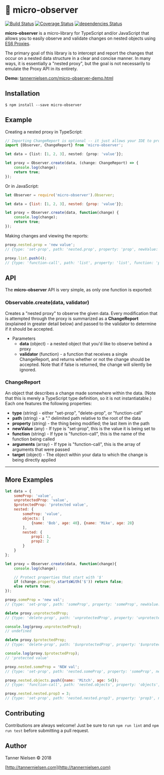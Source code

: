 # 🔎 micro-observer
[![Build Status](https://travis-ci.org/tannerntannern/micro-observer.svg?branch=master)](https://travis-ci.org/tannerntannern/micro-observer)
[![Coverage Status](https://coveralls.io/repos/github/tannerntannern/micro-observer/badge.svg?branch=master)](https://coveralls.io/github/tannerntannern/micro-observer?branch=master)
[![dependencies Status](https://david-dm.org/tannerntannern/micro-observer/status.svg)](https://david-dm.org/tannerntannern/micro-observer)

**micro-observer** is a micro-library for TypeScript and/or JavaScript that allows you to
easily observe and validate changes on nested objects using
[ES6 Proxies](https://developer.mozilla.org/en-US/docs/Web/JavaScript/Reference/Global_Objects/Proxy).

The primary goal of this library is to intercept and report the changes that occur on a
nested data structure in a clear and concise manner.  In many ways, it is essentially a
"nested proxy", but the goal is not necessarily to emulate the Proxy API in its entirety.

**Demo:** [tannernielsen.com/micro-observer-demo.html](http://tannernielsen.com/micro-observer-demo.html)

## Installation
```
$ npm install --save micro-observer
```

## Example
Creating a nested proxy in TypeScript:
```typescript
// Importing ChangeReport is optional -- it just allows your IDE to provide useful hints
import {Observer, ChangeReport} from 'micro-observer';

let data = {list: [1, 2, 3], nested: {prop: 'value'}};

let proxy = Observer.create(data, (change: ChangeReport) => {
	console.log(change);
	return true;
});
```

Or in JavaScript:
```javascript
let Observer = require('micro-observer').Observer;

let data = {list: [1, 2, 3], nested: {prop: 'value'}};

let proxy = Observer.create(data, function(change) {
	console.log(change);
	return true;
});
```

Making changes and viewing the reports:
```javascript
proxy.nested.prop = 'new value';
// {type: 'set-prop', path: 'nested.prop', property: 'prop', newValue: 'new value', target: {prop: 'value'}}

proxy.list.push(4);
// {type: 'function-call', path: 'list', property: 'list', function: 'push', arguments: [4], target: [1, 2, 3]}
```

## API
The **micro-observer** API is very simple, as only one function is exported:

### Observable.create(data, validator)
Creates a "nested proxy" to observe the given data.  Every modification that is attempted
through the proxy is summarized as a **ChangeReport** (explained in greater detail below)
and passed to the validator to determine if it should be accepted.
* Parameters
	* **data** (object) - a nested object that you'd like to observe behind a proxy
	* **validator** (function) - a function that receives a single ChangeReport, and returns whether or not the change
		should be accepted.  Note that if false is returned, the change will silently be ignored.

### ChangeReport
An object that describes a change made somewhere within the data.  (Note that this is
merely a TypeScript type definition, so it is not instantiatable.)
Each one features the following properties:
* **type** (string) - either "set-prop", "delete-prop", or "function-call"
* **path** (string) - a "." delimited path relative to the root of the data
* **property** (string) - the thing being modified; the last item in the path
* **newValue** (any) - If type is "set-prop", this is the value it is being set to
* **function** (string) - If type is "function-call", this is the name of the function being called
* **arguments** (array) - If type is "function-call", this is the array of arguments that were passed
* **target** (object) - The object within your data to which the change is being directly applied
* ****

## More Examples
```javascript
let data = {
	someProp: 'value',
	unprotectedProp: 'value',
	$protectedProp: 'protected value',
	nested: {
		someProp: 'value',
		objects: [
			{name: 'Bob', age: 40}, {name: 'Mike', age: 28}
		],
		nested: {
			prop1: 1,
			prop2: 2
		}
	}
};

let proxy = Observer.create(data, function(change){
	console.log(change);

	// Protect properties that start with '$'
	if (change.property.startsWith('$')) return false;
	else return true;
});

proxy.someProp = 'new val';
// {type: 'set-prop', path: 'someProp', property: 'someProp', newValue: 'new val', target: {someProp: 'value', unprotectedProp: ...}}

delete proxy.unprotectedProp;
// {type: 'delete-prop', path: 'unprotectedProp', property: 'unprotectedProp', target: {someProp: 'new val', unprotectedProp: ...}}

console.log(proxy.unprotectedProp);
// undefined

delete proxy.$protectedProp;
// {type: 'delete-prop', path: '$unprotectedProp', property: '$unprotectedProp', target: {someProp: 'new val', $protectedProp: ...}}

console.log(proxy.$protectedProp);
// 'protected value'

proxy.nested.someProp = 'NEW val';
// {type: 'set-prop', path: 'nested.someProp', property: 'someProp', newValue: 'NEW val', target: {someProp: 'value', objects: [...], ...}}

proxy.nested.objects.push({name: 'Mitch', age: 54});
// {type: 'function-call', path: 'nested.objects', property: 'objects', function: 'push', arguments: [{name: 'Mitch', age: 54}], target: [{name: 'Bob', age: 45}, ...]}

proxy.nested.nested.prop3 = 3;
// {type: 'set-prop', path: 'nested.nested.prop3', property: 'prop3', newValue: 3, target: {prop1: 1, prop2: 2}}
```

## Contributing
Contributions are always welcome!  Just be sure to run `npm run lint` and `npm run test` before submitting a pull
request.

## Author
Tanner Nielsen © 2018

[http://tannernielsen.com](http://tannernielsen.com)
